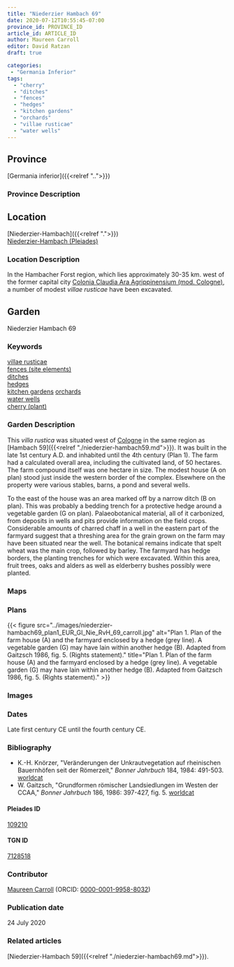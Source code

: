 ```yaml
---
title: "Niederzier Hambach 69"
date: 2020-07-12T10:55:45-07:00
province_id: PROVINCE_ID
article_id: ARTICLE_ID
author: Maureen Carroll
editor: David Ratzan
draft: true

categories:
 - "Germania Inferior"
tags:
  - "cherry"
  - "ditches"
  - "fences"
  - "hedges"
  - "kitchen gardens"
  - "orchards"
  - "villae rusticae"
  - "water wells"
---
```


## Province

[Germania inferior]({{<relref "..">}})

### Province Description


## Location

[Niederzier-Hambach]({{<relref ".">}}) \
[Niederzier-Hambach (Pleiades)](https://pleiades.stoa.org/places/109210)

### Location Description

In the Hambacher Forst region, which lies approximately 30-35 km. west of the former capital city [Colonia Claudia Ara Agrippinensium (mod. Cologne)](https://pleiades.stoa.org/places/108751), a number of modest *villae rusticae* have been excavated.

<!--## Sublocation-->

<!--
[AREA WITHIN LOCATION, LIKE “PALATINE HILL”](GEOREFERENCE LINK)
A sublocation is any area larger than an individual garden, but located within a location. I would always try to include a link to a controlled vocabulary here if possible. This ID may well be different from the Garden ID, e.g., Pompeii versus a Garden in one of the houses which has its own Pleiades ID.
-->

<!--### Sublocation Description-->

<!-- DESCRIPTION -->

## Garden

Niederzier Hambach 69

### Keywords

[villae rusticae](http://vocab.getty.edu/page/aat/300005518)  
[fences (site elements)](http://vocab.getty.edu/page/aat/300005044)  
[ditches](http://vocab.getty.edu/page/aat/300006178)  
[hedges](http://vocab.getty.edu/page/aat/300266413)  
[kitchen gardens](http://vocab.getty.edu/page/aat/300008110)
[orchards](http://vocab.getty.edu/page/aat/300008890)  
[water wells](http://vocab.getty.edu/page/aat/300152327)  
[cherry (plant)](http://vocab.getty.edu/page/aat/300375306)

### Garden Description

This *villa rustica* was situated west of [Cologne](https://pleiades.stoa.org/places/108751) in the same region as [Hambach 59]({{<relref "./niederzier-hambach59.md">}}). It was built in the late 1st century A.D. and inhabited until the 4th century (Plan 1). The farm had a calculated overall area, including the cultivated land, of 50 hectares.  The farm compound itself was one hectare in size. The modest house (A on plan) stood just inside the western border of the complex. Elsewhere on the property were various stables, barns, a pond and several wells.  

To the east of the house was an area marked off by a narrow ditch (B on plan). This was probably a bedding trench for a protective hedge around a vegetable garden (G on plan). Palaeobotanical material, all of it carbonized, from deposits in wells and pits provide information on the field crops.  Considerable amounts of charred chaff in a well in the eastern part of the farmyard suggest that a threshing area for the grain grown on the farm may have been situated near the well. The botanical remains indicate that spelt wheat was the main crop, followed by barley. The farmyard has hedge borders, the planting trenches for which were excavated.  Within this area, fruit trees, oaks and alders as well as elderberry bushes possibly were planted.

### Maps

<!--
{{< figure src="IMG_URL" alt="ALT_TEXT" title="CAPTION" >}}
-->

### Plans

{{< figure src="../images/niederzier-hambach69_plan1_EUR_GI_Nie_RvH_69_carroll.jpg" alt="Plan 1. Plan of the farm house (A) and the farmyard enclosed by a hedge (grey line).  A vegetable garden (G) may have lain within another hedge (B). Adapted from Gaitzsch 1986, fig. 5. (Rights statement)." title="Plan 1. Plan of the farm house (A) and the farmyard enclosed by a hedge (grey line). A vegetable garden (G) may have lain within another hedge (B). Adapted from Gaitzsch 1986, fig. 5. (Rights statement)." >}}

### Images

### Dates

Late first century CE until the fourth century CE.

### Bibliography

- K.-H. Knörzer, "Veränderungen der Unkrautvegetation auf rheinischen Bauernhöfen seit der Römerzeit," *Bonner Jahrbuch* 184, 1984: 491-503. [worldcat](http://www.worldcat.org/oclc/729362071)
- W. Gaitzsch, "Grundformen römischer Landsiedlungen im Westen der CCAA," *Bonner Jahrbuch* 186, 1986: 397-427, fig. 5. [worldcat](http://www.worldcat.org/oclc/729362071)

<!--#### Periodo ID-->

<!-- [PERIODO_ID](https://pleiades.stoa.org/places/PLEIADES_ID) -->

#### Pleiades ID

[109210](https://pleiades.stoa.org/places/109210)

#### TGN ID

[7128518](http://vocab.getty.edu/page/tgn/7128518)

### Contributor
[Maureen Carroll](link) (ORCID: [0000-0001-9958-8032](https://orcid.org/0000-0001-9958-8032))  

### Publication date

24 July 2020

### Related articles

[Niederzier-Hambach 59]({{<relref "./niederzier-hambach69.md">}}).